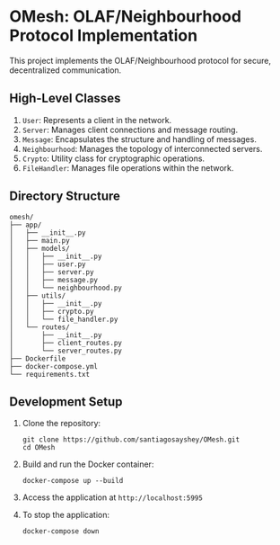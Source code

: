 # OMesh: OLAF/Neighbourhood Protocol Implementation

This project implements the OLAF/Neighbourhood protocol for secure, decentralized communication.

## High-Level Classes

1. `User`: Represents a client in the network.
2. `Server`: Manages client connections and message routing.
3. `Message`: Encapsulates the structure and handling of messages.
4. `Neighbourhood`: Manages the topology of interconnected servers.
5. `Crypto`: Utility class for cryptographic operations.
6. `FileHandler`: Manages file operations within the network.

## Directory Structure

```
omesh/
├── app/
│   ├── __init__.py
│   ├── main.py
│   ├── models/
│   │   ├── __init__.py
│   │   ├── user.py
│   │   ├── server.py
│   │   ├── message.py
│   │   └── neighbourhood.py
│   ├── utils/
│   │   ├── __init__.py
│   │   ├── crypto.py
│   │   └── file_handler.py
│   └── routes/
│       ├── __init__.py
│       ├── client_routes.py
│       └── server_routes.py
├── Dockerfile
├── docker-compose.yml
└── requirements.txt
```

## Development Setup

1. Clone the repository:

   ```
   git clone https://github.com/santiagosayshey/OMesh.git
   cd OMesh
   ```

2. Build and run the Docker container:

   ```
   docker-compose up --build
   ```

3. Access the application at `http://localhost:5995`

4. To stop the application:
   ```
   docker-compose down
   ```
